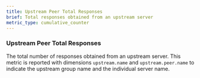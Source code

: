 ```yaml
---
title: Upstream Peer Total Responses
brief: Total responses obtained from an upstream server
metric_type: cumulative_counter
---
```

### Upstream Peer Total Responses
The total number of responses obtained from an upstream server. This metric is reported with dimensions
`upstream.name` and `upstream.peer.name` to indicate the upstream group name and the individual server name.

